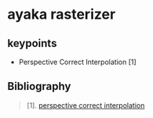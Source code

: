 # ayaka rasterizer

## keypoints

- Perspective Correct Interpolation [1]









## Bibliography

> [1]. [perspective correct interpolation](./docs/Perspective-Correct%20Interpolation.pdf)
